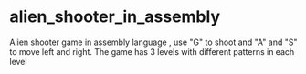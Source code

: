 # alien_shooter_in_assembly
Alien shooter game in assembly language , use "G" to shoot and "A" and "S" to move left and right. The game has 3 levels with different patterns in each level
